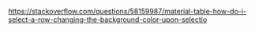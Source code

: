 https://stackoverflow.com/questions/58159987/material-table-how-do-i-select-a-row-changing-the-background-color-upon-selectio
